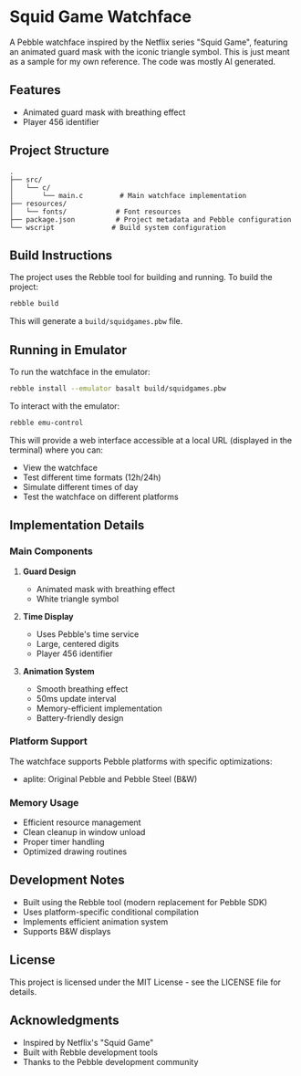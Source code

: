 # Squid Game Watchface

A Pebble watchface inspired by the Netflix series "Squid Game", featuring an animated guard mask with the iconic triangle symbol. This is just meant as a sample for my own reference. The code was mostly AI generated.

## Features

- Animated guard mask with breathing effect
- Player 456 identifier

## Project Structure

```
.
├── src/
│   └── c/
│       └── main.c         # Main watchface implementation
├── resources/
│   └── fonts/            # Font resources
├── package.json          # Project metadata and Pebble configuration
└── wscript              # Build system configuration
```

## Build Instructions

The project uses the Rebble tool for building and running. To build the project:

```bash
rebble build
```

This will generate a `build/squidgames.pbw` file.

## Running in Emulator

To run the watchface in the emulator:

```bash
rebble install --emulator basalt build/squidgames.pbw
```

To interact with the emulator:

```bash
rebble emu-control
```

This will provide a web interface accessible at a local URL (displayed in the terminal) where you can:
- View the watchface
- Test different time formats (12h/24h)
- Simulate different times of day
- Test the watchface on different platforms

## Implementation Details

### Main Components

1. **Guard Design**
   - Animated mask with breathing effect
   - White triangle symbol

2. **Time Display**
   - Uses Pebble's time service
   - Large, centered digits
   - Player 456 identifier

3. **Animation System**
   - Smooth breathing effect
   - 50ms update interval
   - Memory-efficient implementation
   - Battery-friendly design

### Platform Support

The watchface supports Pebble platforms with specific optimizations:
- aplite: Original Pebble and Pebble Steel (B&W)

### Memory Usage
- Efficient resource management
- Clean cleanup in window unload
- Proper timer handling
- Optimized drawing routines

## Development Notes

- Built using the Rebble tool (modern replacement for Pebble SDK)
- Uses platform-specific conditional compilation
- Implements efficient animation system
- Supports B&W displays


## License

This project is licensed under the MIT License - see the LICENSE file for details.

## Acknowledgments

- Inspired by Netflix's "Squid Game"
- Built with Rebble development tools
- Thanks to the Pebble development community
